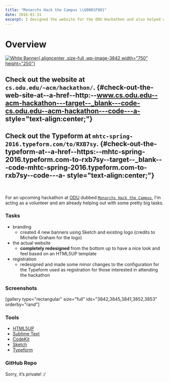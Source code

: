 ```yaml
---
title: "Monarchs Hack the Campus \\U0001F981"
date: 2016-01-31
excerpt: I designed the website for the ODU Hackathon and also helped with the branding/registration.
---
```


Overview
========

[![White
Banner](https://fvcproductions.files.wordpress.com/2016/01/white-banner.png){.aligncenter
.size-full .wp-image-3842 width="750"
height="250"}](https://fvcproductions.files.wordpress.com/2016/01/white-banner.png)

Check out the website at `cs.odu.edu/~acm/hackathon/`. {#check-out-the-web-site-at--a-href--http:--www.cs.odu.edu--acm-hackathon---target--_blank---code-cs.odu.edu--acm-hackathon---code---a- style="text-align:center;"}
------------------------------------------------------

Check out the Typeform at `mhtc-spring-2016.typeform.com/to/RXB7sy`. {#check-out-the-typeform-at--a-href--https:--mhtc-spring-2016.typeform.com-to-rxb7sy--target--_blank---code-mhtc-spring-2016.typeform.com-to-rxb7sy--code---a- style="text-align:center;"}
--------------------------------------------------------------------

 

For an upcoming hackathon at [ODU](https://odu.edu) dubbed
[`Monarchs Hack the Campus`](https://www.cs.odu.edu/~acm/hackathon/), I'm
acting as a volunteer and am already helping out with some pretty big
tasks.

### Tasks

-   branding
    -   created 4 new banners using Sketch and existing logo (credits to
        Michelle Graham for the logo)
-   the actual website
    -   **completely redesigned** from the bottom up to have a nice look
        and feel based on an HTML5UP template
-   registration
    -   redesigned and made some minor changes to the configuration for
        the Typeform used as registration for those interested in
        attending the hackathon

### Screenshots

\[gallery type="rectangular" size="full" ids="3842,3845,3841,3852,3853"
orderby="rand"\]

### Tools

-   [HTML5UP](https://html5up.net)
-   [Sublime Text](https://github.com/fvcproductions/Sublime)
-   [CodeKit](https://incident57.com/codekit/)
-   [Sketch](https://www.sketchapp.com/)
-   [Typeform](https://typeform.com)

### GitHub Repo

Sorry, it’s private! :/
